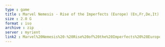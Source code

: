 ```yaml
---
type : game
title : Marvel Nemesis - Rise of the Imperfects (Europe) (En,Fr,De,It)
size : 2.0 G
format : iso
archive : zip
server : myrient
link2 : Marvel%20Nemesis%20-%20Rise%20of%20the%20Imperfects%20%28Europe%29%20%28En%2CFr%2CDe%2CIt%29
---
```

